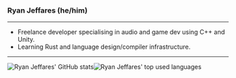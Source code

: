 ### Ryan Jeffares (he/him)

---

- Freelance developer specialising in audio and game dev using C++ and Unity.
- Learning Rust and language design/compiler infrastructure.

---

<p><img align="center" src="https://github-readme-stats.vercel.app/api?username=ryanjeffares&count_private=true&theme=algolia&border_color=222&bg_color=121821" alt="Ryan Jeffares' GitHub stats"/><img align="center" src="https://github-readme-stats.vercel.app/api/top-langs/?username=ryanjeffares&hide=python&theme=algolia&border_color=222&bg_color=121821&layout=compact" alt="Ryan Jeffares' top used languages"/></p>
